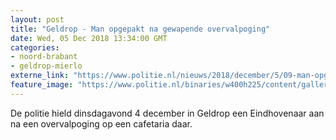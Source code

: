```yaml
---
layout: post
title: "Geldrop - Man opgepakt na gewapende overvalpoging"
date: Wed, 05 Dec 2018 13:34:00 GMT
categories: 
- noord-brabant 
- geldrop-mierlo 
externe_link: "https://www.politie.nl/nieuws/2018/december/5/09-man-opgepakt-na-gewapende-overvalpoging.html"
feature_image: "https://www.politie.nl/binaries/w400h225/content/gallery/politie/stockfotos/algemeen/cellencomplex.jpg"
---
```


De politie hield dinsdagavond 4 december in Geldrop een Eindhovenaar aan na een overvalpoging op een cafetaria daar.
